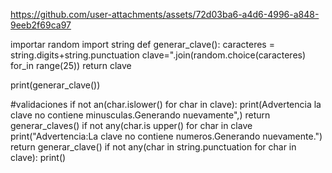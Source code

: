 

https://github.com/user-attachments/assets/72d03ba6-a4d6-4996-a848-9eeb2f69ca97

importar random
import string
def generar_clave():
   caracteres =
   string.digits+string.punctuation
   clave=".join(random.choice(caracteres)
for_in range(25))
   return clave

print(generar_clave())

#validaciones
if not an(char.islower() for char in clave):
print(Advertencia la clave no contiene minusculas.Generando nuevamente",)
   return generar_claves()
 if not any(char.is upper() for char in clave
 print("Advertencia:La clave no contiene numeros.Generando nuevamente.")
     return generar_clave()
  if not any(char in string.punctuation for char in clave):
                   print()
